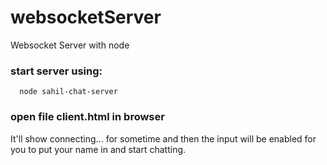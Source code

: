 # websocketServer
Websocket Server with node

### start server using:
```node
  node sahil-chat-server
```

### open file client.html in browser

It'll show connecting... for sometime and then the input will be enabled for you to put your name in and start chatting.

